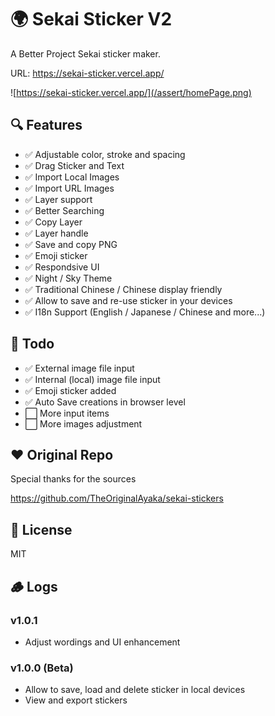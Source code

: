 # 🌍 Sekai Sticker V2
 
A Better Project Sekai sticker maker.  

URL: https://sekai-sticker.vercel.app/

![https://sekai-sticker.vercel.app/](/assert/homePage.png)


## 🔍 Features
- ✅ Adjustable color, stroke and spacing
- ✅ Drag Sticker and Text
- ✅ Import Local Images
- ✅ Import URL Images
- ✅ Layer support 
- ✅ Better Searching  
- ✅ Copy Layer
- ✅ Layer handle
- ✅ Save and copy PNG
- ✅ Emoji sticker
- ✅ Respondsive UI
- ✅ Night / Sky Theme
- ✅ Traditional Chinese / Chinese display friendly 
- ✅ Allow to save and re-use sticker in your devices
- ✅ I18n Support (English / Japanese / Chinese and more...)

## 📝 Todo
- ✅ External image file input 
- ✅ Internal (local) image file input 
- ✅ Emoji sticker added
- ✅ Auto Save creations in browser level
- ⬜️ More input items 
- ⬜️ More images adjustment 

## ❤ Original Repo
Special thanks for the sources  

https://github.com/TheOriginalAyaka/sekai-stickers

## 🚗 License
MIT

## 🪵 Logs

### v1.0.1
- Adjust wordings and UI enhancement

### v1.0.0 (Beta)
- Allow to save, load and delete sticker in local devices
- View and export stickers

